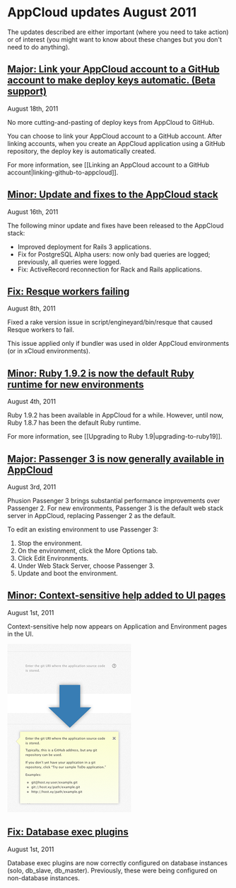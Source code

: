 # AppCloud updates August 2011

The updates described are either important (where you need to take action) or of interest (you might want to know about these changes but you don't need to do anything). 

<a href=#update7><h2 id="update7"><b>Major</b>: Link your AppCloud account to a GitHub account to make deploy keys automatic. (Beta support)</h2></a>

August 18th, 2011

No more cutting-and-pasting of deploy keys from AppCloud to GitHub. 

You can choose to link your AppCloud account to a GitHub account. After linking accounts, when you create an AppCloud application using a GitHub repository, the deploy key is automatically created. 

For more information, see [[Linking an AppCloud account to a GitHub account|linking-github-to-appcloud]].

<a href=#update6><h2 id="update6">Minor: Update and fixes to the AppCloud stack</h2></a>

August 16th, 2011

The following minor update and fixes have been released to the AppCloud stack:  

* Improved deployment for Rails 3 applications.  
* Fix for PostgreSQL Alpha users: now only bad queries are logged; previously, all queries were logged.  
* Fix: ActiveRecord reconnection for Rack and Rails applications.

<a href=#update5><h2 id="update5">Fix: Resque workers failing</h2></a>

August 8th, 2011

Fixed a rake version issue in script/engineyard/bin/resque that caused
Resque workers to fail.

This issue applied only if bundler was used in older AppCloud environments
(or in xCloud environments).

<a href=#update4><h2 id="update4"> Minor: Ruby 1.9.2 is now the default Ruby runtime for new environments</h2></a>

August 4th, 2011

Ruby 1.9.2 has been available in AppCloud for a while. However, until now, Ruby 1.8.7 has been the default Ruby runtime.

For more information, see [[Upgrading to Ruby 1.9|upgrading-to-ruby19]]. 

<a href=#update3><h2 id="update3"> <b>Major:</b> Passenger 3 is now generally available in AppCloud</h2></a>

August 3rd, 2011

Phusion Passenger 3 brings substantial performance improvements over Passenger 2. 
For new environments, Passenger 3 is the default web stack server in AppCloud, replacing Passenger 2 as the default. 

To edit an existing environment to use Passenger 3:

1. Stop the environment.
2. On the environment, click the More Options tab. 
3. Click Edit Environments.
4. Under Web Stack Server, choose Passenger 3.
5. Update and boot the environment.

<a href=#update2><h2 id="update2"> Minor: Context-sensitive help added to UI pages</h2></a>

August 1st, 2011

Context-sensitive help now appears on Application and Environment pages in the UI. 

![Context-sensitive help closed and open](images/help_scnshot.png)



<a href=#update1><h2 id="update1"> Fix: Database exec plugins </h2></a>

August 1st, 2011

Database exec plugins are now correctly configured on database instances (solo, db_slave, db_master). Previously, these were being configured on non-database instances. 




[1]: #update1        "update1"
[2]: #update2        "update2"
[3]: #update3        "update3"
[4]: #update4        "update4"
[5]: #update5        "update5"
[6]: #update6        "update6"
[7]: #update7        "update7"
[8]: #update8        "update8"
[9]: #update9        "update9"
[10]: #update10        "update10"
[11]: #update11        "update11"
[12]: #update12        "update12"
[13]: #update13        "update13"
[14]: #update14        "update14"